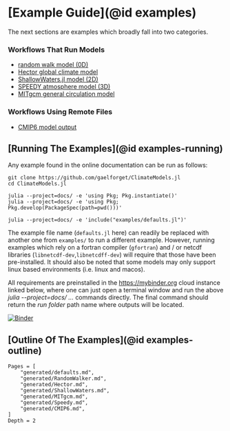 # [Example Guide](@id examples)

The next sections are examples which broadly fall into two categories.

### Workflows That Run Models

- [random walk model (0D)](https://gaelforget.github.io/ClimateModels.jl/dev/generated/RandomWalker/)
- [Hector global climate model](https://gaelforget.github.io/ClimateModels.jl/dev/generated/Hector/)
- [ShallowWaters.jl model (2D)](https://gaelforget.github.io/ClimateModels.jl/dev/generated/ShallowWaters/)
- [SPEEDY atmosphere model (3D)](https://gaelforget.github.io/ClimateModels.jl/dev/generated/Speedy/)
- [MITgcm general circulation model](https://gaelforget.github.io/ClimateModels.jl/dev/generated/MITgcm/)

### Workflows Using Remote Files

- [CMIP6 model output](https://gaelforget.github.io/ClimateModels.jl/dev/generated/CMIP6/)

## [Running The Examples](@id examples-running)

Any example found in the online documentation can be run as follows:

```
git clone https://github.com/gaelforget/ClimateModels.jl
cd ClimateModels.jl

julia --project=docs/ -e 'using Pkg; Pkg.instantiate()'
julia --project=docs/ -e 'using Pkg; Pkg.develop(PackageSpec(path=pwd()))'

julia --project=docs/ -e 'include("examples/defaults.jl")'
```

The example file name (`defaults.jl` here) can readily be replaced with another one from `examples/` to run a different example. However, running examples which rely on a fortran compiler (`gfortran`) and / or netcdf libraries (`libnetcdf-dev`,`libnetcdff-dev`) will require that those have been pre-installed. It should also be noted that some models may only support linux based environments (i.e. linux and macos).

All requirements are preinstalled in the <https://mybinder.org> cloud instance linked below, where one can just open a terminal window and run the above _julia  --project=docs/ ..._ commands directly. The final command should return the _run folder_ path name where outputs will be located.

[![Binder](https://mybinder.org/badge_logo.svg)](https://mybinder.org/v2/gh/gaelforget/ClimateModels.jl/HEAD?urlpath=lab)

## [Outline Of The Examples](@id examples-outline)

```@contents
Pages = [
    "generated/defaults.md",
    "generated/RandomWalker.md",
    "generated/Hector.md",
    "generated/ShallowWaters.md",
    "generated/MITgcm.md",
    "generated/Speedy.md",
    "generated/CMIP6.md",
]
Depth = 2
```
